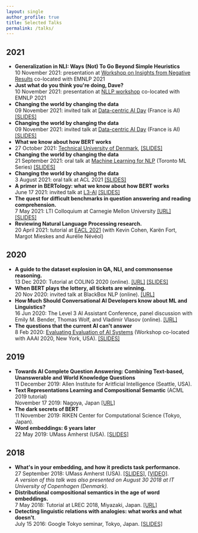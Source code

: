 ```yaml
---
layout: single
author_profile: true
title: Selected Talks
permalink: /talks/
---
```


## 2021

* **Generalization in NLI: Ways (Not) To Go Beyond Simple Heuristics**<br/>
  10 November 2021: presentation at [Workshop on Insights from Negative Results](https://insights-workshop.github.io/) co-located with EMNLP 2021
* **Just what do you think you're doing, Dave?**<br/>
  10 November 2021: presentation at [NLLP workshop](https://nllpw.org/) co-located with EMNLP 2021
* **Changing the world by changing the data**<br/>
  09 November 2021: invited talk at [Data-centric AI Day](https://www.data-centric-ai.com/) (France is AI) [[SLIDES]](https://u.pcloud.link/publink/show?code=XZFn4UXZECArXx1WDJ4twArWb401KyJ4PonX)
* **Changing the world by changing the data**<br/>
  09 November 2021: invited talk at [Data-centric AI Day](https://www.data-centric-ai.com/) (France is AI) [[SLIDES]](https://u.pcloud.link/publink/show?code=XZFn4UXZECArXx1WDJ4twArWb401KyJ4PonX)
* **What we know about how BERT works**<br/> 
* 27 October 2021: [Technical University of Denmark](https://www.dtu.dk/service/kalender/arrangement?id=4caa466a-c27a-4f75-8560-e014423678ef), [[SLIDES]](https://u.pcloud.link/publink/show?code=XZshhOXZpAIBba2nXvQwNj3Ukc9cvhkIK84V)
* **Changing the world by changing the data**<br/>
  21 September 2021: oral talk at [Machine Learning for NLP](https://hopin.com/events/machine-learning-in-nlp-summit#speakers) (Toronto ML Series) [[SLIDES]](https://u.pcloud.link/publink/show?code=XZrR8tXZGy6cJte1mybjsXD5U3rVp7eNfnRk)
* **Changing the world by changing the data**<br/>
  3 August 2021: oral talk at ACL 2021 [[SLIDES]](https://u.pcloud.link/publink/show?code=XZkiIxXZRHfXWjEPnUVsNrbStQUY8mxj2qYk)
* **A primer in BERTology: what we know about how BERT works** <br/>
June 17 2021: invited talk at [L3-AI](https://l3-ai.dev/) [[SLIDES]](https://u.pcloud.link/publink/show?code=XZ7JsTXZxkfM84V2cVHyAWvPJdrhNR9NIRY7)  
* **The quest for difficult benchmarks in question answering and reading comprehension.** <br/> 
7 May 2021: LTI Colloquium at Carnegie Mellon University [[URL]](https://lti.cs.cmu.edu/lti-colloquium) [[SLIDES]](https://u.pcloud.link/publink/show?code=XZKfheXZTrUhvUYVniQvyXFwq6nePjFw7RMk)
* **Reviewing Natural Language Processing research.** <br/>
  20 April 2021: tutorial at [EACL 2021](https://github.com/reviewingNLP/EACL2021T5) (with Kevin Cohen, Karën Fort, Margot Mieskes and Aurélie Névéol)

## 2020

* **A guide to the dataset explosion in QA, NLI, and commonsense reasoning.** <br/> 13 Dec 2020: Tutorial at COLING 2020 (online). [[URL]](https://coling2020.org/pages/tutorials.html) [[SLIDES]](../assets/files/dataset-explosion.pdf)
* **When BERT plays the lottery, all tickets are winning.** <br/> 20 Nov 2020: invited talk at BlackBox NLP (online). [[URL]](https://slideslive.com/38939762)
* **How Much Should Conversational AI Developers know about ML and Linguistics?** <br/> 16 Jun 2020: The Level 3 AI Assistant Conference, panel discussion with Emily M. Bender, Thomas Wolf, and Vladimir Vlasov (online). [[URL]](https://www.l3-ai.dev/)
* **The questions that the current AI can't answer** <br/> 8 Feb 2020: [Evaluating Evaluation of AI Systems](href="http://eval.how/aaai-2020/program.html) (Workshop co-located with AAAI 2020, New York, USA). [[SLIDES]](http://pc.cd/2f3italK)

## 2019

* **Towards AI Complete Question Answering: Combining Text-based, Unanswerable and World Knowledge Questions** <br/>
11 December 2019: Allen Institute for Aritficial Intelligence (Seattle, USA).  
* **Text Representations Learning and Compositional Semantic** (ACML 2019 tutorial)<br/> November 17 2019: Nagoya, Japan [[URL]](href="http://www.acml-conf.org/2019/tutorials/)
* **The dark secrets of BERT** <br/> 11 November 2019: RIKEN Center for Computational Science (Tokyo, Japan).  
* **Word embeddings: 6 years later** <br/>
22 May 2019: UMass Amherst (USA). [[SLIDES]](http://pc.cd/VVGitalK)

## 2018

* **What's in your embedding, and how it predicts task performance.** <br/> 27 September 2018: UMass Amherst (USA). [[SLIDES]](http://pc.cd/OdLctalK), [[VIDEO]](https://www.youtube.com/watch?v=heKsgZSOB1Q). <br/>
    *A version of this talk was also presented on August 30 2018 at IT University of Copenhagen (Denmark).*
* **Distributional compositional semantics in the age of word embeddings.** <br/>
  7 May 2018: Tutorial at LREC 2018, Miyazaki, Japan. [[URL]](http://text-machine.cs.uml.edu/lrec2018_t4/index.html)
* **Detecting linguistic relations with analogies: what works and what doesn't**. <br/> July 15 2016: Google Tokyo seminar, Tokyo, Japan. [[SLIDES]](https://my.pcloud.com/publink/show?code=XZQqO47ZcVoEAV7QPDmNI9MgyDT3wk8D39Uk)
